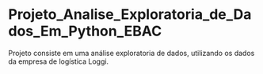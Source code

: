 # Projeto_Analise_Exploratoria_de_Dados_Em_Python_EBAC
Projeto consiste em uma análise exploratoria de dados, utilizando os dados da empresa de logística  Loggi.
